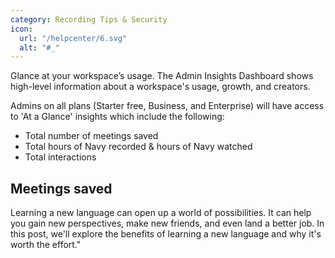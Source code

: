 ```yaml
---
category: Recording Tips & Security
icon:
  url: "/helpcenter/6.svg"
  alt: "#_"
---
```

Glance at your workspace’s usage.
The Admin Insights Dashboard shows high-level information about a workspace's usage, growth, and creators.

Admins on all plans (Starter free, Business, and Enterprise) will have access to 'At a Glance' insights which include the following:
*   Total number of meetings saved
*   Total hours of Navy recorded & hours of Navy watched
*   Total interactions

## Meetings saved

Learning a new language can open up a world of possibilities. It can help you gain new perspectives, make new friends, and even land a better job. In this post, we'll explore the benefits of learning a new language and why it's worth the effort."